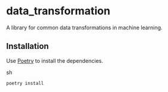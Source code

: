 # data_transformation

A library for common data transformations in machine learning.

## Installation

Use [Poetry](https://python-poetry.org/) to install the dependencies.


sh
```
poetry install
```